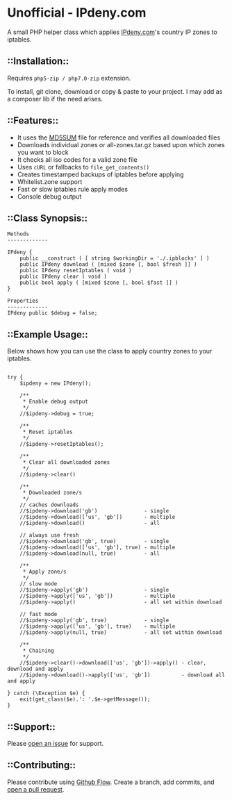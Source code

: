 # Unofficial - IPdeny.com

A small PHP helper class which applies [IPdeny.com](http://www.ipdeny.com)'s country IP zones to iptables.

## ::Installation::

Requires `php5-zip / php7.0-zip` extension.

To install, git clone, download or copy & paste to your project. I may add as a composer lib if the need arises.


## ::Features::

 - It uses the [MD5SUM](http://www.ipdeny.com/ipblocks/data/countries/MD5SUM) file for reference and verifies all downloaded files
 - Downloads individual zones or all-zones.tar.gz based upon which zones you want to block
 - It checks all iso codes for a valid zone file
 - Uses `cURL` or fallbacks to `file_get_contents()`
 - Creates timestamped backups of iptables before applying
 - Whitelist.zone support
 - Fast or slow iptables rule apply modes
 - Console debug output

## ::Class Synopsis::

```
Methods
-------------

IPdeny {
    public __construct ( [ string $workingDir = './.ipblocks' ] )
    public IPdeny download ( [mixed $zone [, bool $fresh ]] )
    public IPdeny resetIptables ( void )
    public IPdeny clear ( void )
    public bool apply ( [mixed $zone [, bool $fast ]] )
}

Properties
-------------
IPdeny public $debug = false;
```

## ::Example Usage::

Below shows how you can use the class to apply country zones to your iptables.

```

try {
    $ipdeny = new IPdeny();
    
    /**
     * Enable debug output
     */
    //$ipdeny->debug = true;
    
    /**
     * Reset iptables
     */
    //$ipdeny->resetIptables();
    
    /**
     * Clear all downloaded zones
     */
    //$ipdeny->clear()
    
    /**
     * Downloaded zone/s
     */
    // caches downloads
    //$ipdeny->download('gb')               - single
    //$ipdeny->download(['us', 'gb'])       - multiple
    //$ipdeny->download()                   - all
    
    // always use fresh
    //$ipdeny->download('gb', true)         - single
    //$ipdeny->download(['us', 'gb'], true) - multiple
    //$ipdeny->download(null, true)         - all

    /**
     * Apply zone/s
     */
    // slow mode
    //$ipdeny->apply('gb')                  - single
    //$ipdeny->apply(['us', 'gb'])          - multiple
    //$ipdeny->apply()                      - all set within download
    
    // fast mode
    //$ipdeny->apply('gb', true)            - single
    //$ipdeny->apply(['us', 'gb'], true)    - multiple
    //$ipdeny->apply(null, true)            - all set within download

    /**
     * Chaining
     */
    //$ipdeny->clear()->download(['us', 'gb'])->apply() - clear, download and apply
    //$ipdeny->download()->apply(['us', 'gb'])          - download all and apply
    
} catch (\Exception $e) {
    exit(get_class($e).': '.$e->getMessage());
}

```


## ::Support::

Please [open an issue](https://github.com/lcherone/ipdeny/issues) for support.

## ::Contributing::

Please contribute using [Github Flow](https://guides.github.com/introduction/flow/). Create a branch, add commits, and [open a pull request](https://github.com/lcherone/ipdeny/compare/).

